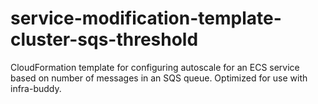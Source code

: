 # service-modification-template-cluster-sqs-threshold
CloudFormation template for configuring autoscale for an ECS service based on number of messages in an SQS queue. Optimized for use with infra-buddy.
